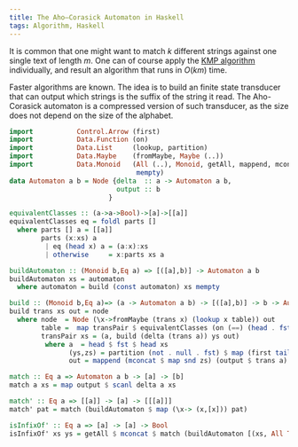```yaml
---
title: The Aho–Corasick Automaton in Haskell
tags: Algorithm, Haskell
---
```


It is common that one might want to match $k$ different strings against one single text of length $m$. One can of course apply the [KMP algorithm](/posts/2014-04-11-the-kmp-algorithm-in-haskell.html) individually, and result an algorithm that runs in $O(km)$ time.

Faster algorithms are known. The idea is to build an finite state transducer that can output which strings is the suffix of the string it read. The Aho-Corasick automaton is a compressed version of such transducer, as the size does not depend on the size of the alphabet. 

```haskell
import           Control.Arrow (first)
import           Data.Function (on)
import           Data.List     (lookup, partition)
import           Data.Maybe    (fromMaybe, Maybe (..))
import           Data.Monoid   (All (..), Monoid, getAll, mappend, mconcat,
                                mempty)
data Automaton a b = Node {delta  :: a -> Automaton a b,
                           output :: b
                         }

equivalentClasses :: (a->a->Bool)->[a]->[[a]]
equivalentClasses eq = foldl parts []
  where parts [] a = [[a]]
        parts (x:xs) a
         | eq (head x) a = (a:x):xs
         | otherwise     = x:parts xs a

buildAutomaton :: (Monoid b,Eq a) => [([a],b)] -> Automaton a b
buildAutomaton xs = automaton
  where automaton = build (const automaton) xs mempty

build :: (Monoid b,Eq a)=> (a -> Automaton a b) -> [([a],b)] -> b -> Automaton a b
build trans xs out = node
  where node  = Node (\x->fromMaybe (trans x) (lookup x table)) out
        table =  map transPair $ equivalentClasses (on (==) (head . fst)) xs
        transPair xs = (a, build (delta (trans a)) ys out)
         where a  = head $ fst $ head xs
               (ys,zs) = partition (not . null . fst) $ map (first tail) xs
               out = mappend (mconcat $ map snd zs) (output $ trans a)

match :: Eq a => Automaton a b -> [a] -> [b]
match a xs = map output $ scanl delta a xs

match' :: Eq a => [[a]] -> [a] -> [[[a]]]
match' pat = match (buildAutomaton $ map (\x-> (x,[x])) pat)

isInfixOf' :: Eq a => [a] -> [a] -> Bool
isInfixOf' xs ys = getAll $ mconcat $ match (buildAutomaton [(xs, All True)]) ys
```